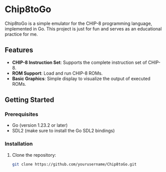 # Chip8toGo

Chip8toGo is a simple emulator for the CHIP-8 programming language, implemented in Go. This project is just for fun and serves as an educational practice for me.

## Features

- **CHIP-8 Instruction Set**: Supports the complete instruction set of CHIP-8.
- **ROM Support**: Load and run CHIP-8 ROMs.
- **Basic Graphics**: Simple display to visualize the output of executed ROMs.

## Getting Started

### Prerequisites

- Go (version 1.23.2 or later)
- SDL2 (make sure to install the Go SDL2 bindings)

### Installation

1. Clone the repository:
   ```bash
   git clone https://github.com/yourusername/Chip8toGo.git
